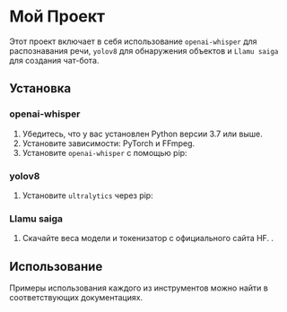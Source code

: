# Мой Проект

Этот проект включает в себя использование `openai-whisper` для распознавания речи, `yolov8` для обнаружения объектов и `Llamu saiga` для создания чат-бота.

## Установка

### openai-whisper

1. Убедитесь, что у вас установлен Python версии 3.7 или выше.
2. Установите зависимости: PyTorch и FFmpeg.
3. Установите `openai-whisper` с помощью pip:

### yolov8

1. Установите `ultralytics` через pip:

### Llamu saiga

1. Скачайте веса модели и токенизатор с официального сайта HF.
   .

## Использование

Примеры использования каждого из инструментов можно найти в соответствующих документациях.
